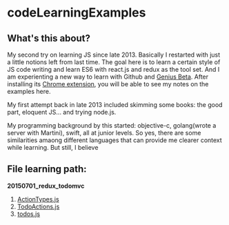 # codeLearningExamples

## What's this about?

My second try on learning JS since late 2013. Basically I restarted with just a little notions left from last time. The goal here is to learn a certain style of JS code writing and learn ES6 with react.js and redux as the tool set. And I am experienting a new way to learn with Github and [Genius Beta](http://genius.com/beta). After installing its [Chrome extension](https://chrome.google.com/webstore/detail/genius-beta/ccaokncpmmjiakalbcfdbfmpcaiddjdn), you will be able to see my notes on the examples here.

My first attempt back in late 2013 included skimming some books: the good part, eloquent JS... and trying node.js.

My programming background by this started: objective-c, golang(wrote a server with Martini), swift, all at junior levels. So yes, there are some similarities amaong different languages that can provide me clearer context while learning. But still, I believe  

## File learning path:

**20150701_redux_todomvc**

1. [ActionTypes.js](https://github.com/liweiz/codeLearningExamples/blob/master/20150701_redux_todomvc%2Fconstants%2FActionTypes.js)
2. [TodoActions.js](https://github.com/liweiz/codeLearningExamples/blob/master/20150701_redux_todomvc%2Factions%2FTodoActions.js)
3. [todos.js](https://github.com/liweiz/codeLearningExamples/blob/master/20150701_redux_todomvc%2Fstores%2Ftodos.js)
